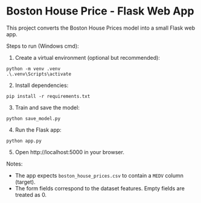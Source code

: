 # Boston House Price - Flask Web App

This project converts the Boston House Prices model into a small Flask web app.

Steps to run (Windows cmd):

1. Create a virtual environment (optional but recommended):

```
python -m venv .venv
.\.venv\Scripts\activate
```

2. Install dependencies:

```
pip install -r requirements.txt
```

3. Train and save the model:

```
python save_model.py
```

4. Run the Flask app:

```
python app.py
```

5. Open http://localhost:5000 in your browser.

Notes:
- The app expects `boston_house_prices.csv` to contain a `MEDV` column (target).
- The form fields correspond to the dataset features. Empty fields are treated as 0.
